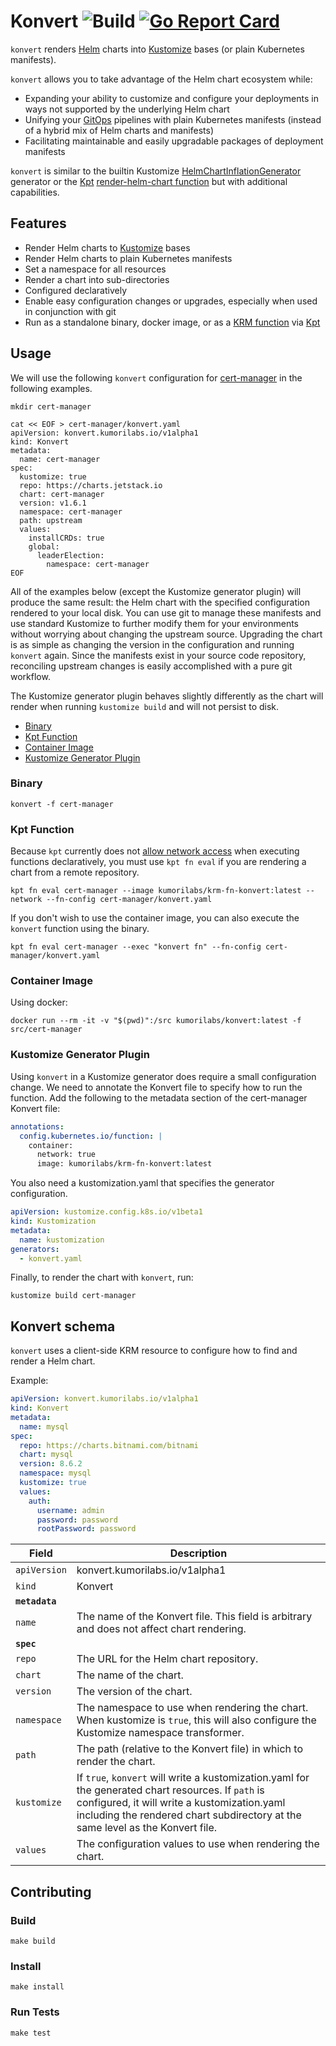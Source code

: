 Konvert ![Build](https://github.com/kumorilabs/konvert/actions/workflows/ci.yaml/badge.svg) [![Go Report Card](https://goreportcard.com/badge/github.com/kumorilabs/konvert)](https://goreportcard.com/report/github.com/kumorilabs/konvert)
=

`konvert` renders [Helm](https://helm.sh/) charts into [Kustomize](https://kustomize.io/) bases (or plain Kubernetes manifests).

`konvert` allows you to take advantage of the Helm chart ecosystem while:

* Expanding your ability to customize and configure your deployments in ways not supported by the underlying Helm chart
* Unifying your [GitOps](https://www.weave.works/technologies/gitops/) pipelines with plain Kubernetes manifests (instead of a hybrid mix of Helm charts and manifests)
* Facilitating maintainable and easily upgradable packages of deployment manifests

`konvert` is similar to the builtin Kustomize [HelmChartInflationGenerator]( https://kubectl.docs.kubernetes.io/references/kustomize/builtins/#_helmchartinflationgenerator_) generator or the [Kpt](https://kpt.dev/) [render-helm-chart function](https://catalog.kpt.dev/render-helm-chart/v0.1/) but with additional capabilities.

## Features

* Render Helm charts to [Kustomize](https://kustomize.io/) bases
* Render Helm charts to plain Kubernetes manifests
* Set a namespace for all resources
* Render a chart into sub-directories
* Configured declaratively
* Enable easy configuration changes or upgrades, especially when used in conjunction with git
* Run as a standalone binary, docker image, or as a [KRM function](https://github.com/kubernetes-sigs/kustomize/blob/master/cmd/config/docs/api-conventions/functions-spec.md) via [Kpt](https://kpt.dev/)

## Usage

We will use the following `konvert` configuration for [cert-manager](https://cert-manager.io/) in the following examples.

``` shell
mkdir cert-manager

cat << EOF > cert-manager/konvert.yaml
apiVersion: konvert.kumorilabs.io/v1alpha1
kind: Konvert
metadata:
  name: cert-manager
spec:
  kustomize: true
  repo: https://charts.jetstack.io
  chart: cert-manager
  version: v1.6.1
  namespace: cert-manager
  path: upstream
  values:
    installCRDs: true
    global:
      leaderElection:
        namespace: cert-manager
EOF
```

All of the examples below (except the Kustomize generator plugin) will produce the same result: the Helm chart with the specified configuration rendered to your local disk. You can use git to manage these manifests and use standard Kustomize to further modify them for your environments without worrying about changing the upstream source. Upgrading the chart is as simple as changing the version in the configuration and running `konvert` again. Since the manifests exist in your source code repository, reconciling upstream changes is easily accomplished with a pure git workflow.

The Kustomize generator plugin behaves slightly differently as the chart will render when running `kustomize build` and will not persist to disk.

* [Binary](#binary)
* [Kpt Function](#kpt-function)
* [Container Image](#container-image)
* [Kustomize Generator Plugin](#kustomize-generator-plugin)

### Binary

``` shell
konvert -f cert-manager
```

### Kpt Function

Because `kpt` currently does not [allow network access](https://kpt.dev/book/04-using-functions/02-imperative-function-execution?id=privileged-execution) when executing functions declaratively, you must use `kpt fn eval` if you are rendering a chart from a remote repository.

``` shell
kpt fn eval cert-manager --image kumorilabs/krm-fn-konvert:latest --network --fn-config cert-manager/konvert.yaml
```

If you don't wish to use the container image, you can also execute the `konvert` function using the binary.

``` shell
kpt fn eval cert-manager --exec "konvert fn" --fn-config cert-manager/konvert.yaml

```

### Container Image

Using docker:

``` shell
docker run --rm -it -v "$(pwd)":/src kumorilabs/konvert:latest -f src/cert-manager
```

### Kustomize Generator Plugin

Using `konvert` in a Kustomize generator does require a small configuration change. We need to annotate the Konvert file to specify how to run the function. Add the following to the metadata section of the cert-manager Konvert file:

``` yaml
annotations:
  config.kubernetes.io/function: |
    container:
      network: true
      image: kumorilabs/krm-fn-konvert:latest
```

You also need a kustomization.yaml that specifies the generator configuration.

``` yaml
apiVersion: kustomize.config.k8s.io/v1beta1
kind: Kustomization
metadata:
  name: kustomization
generators:
  - konvert.yaml
```

Finally, to render the chart with `konvert`, run:

``` shell
kustomize build cert-manager
```

## Konvert schema

`konvert` uses a client-side KRM resource to configure how to find and render a Helm chart.

Example:

``` yaml
apiVersion: konvert.kumorilabs.io/v1alpha1
kind: Konvert
metadata:
  name: mysql
spec:
  repo: https://charts.bitnami.com/bitnami
  chart: mysql
  version: 8.6.2
  namespace: mysql
  kustomize: true
  values:
    auth:
      username: admin
      password: password
      rootPassword: password
```


| Field          | Description
|----------------|---------------------------------------------------------------------------------------------------------------------------------------------
| `apiVersion`   | konvert.kumorilabs.io/v1alpha1
| `kind`         | Konvert
| **`metadata`** |
| `name`         | The name of the Konvert file. This field is arbitrary and does not affect chart rendering.
| **`spec`**     |
| `repo`         | The URL for the Helm chart repository.
| `chart`        | The name of the chart.
| `version`      | The version of the chart.
| `namespace`    | The namespace to use when rendering the chart. When kustomize is `true`, this will also configure the Kustomize namespace transformer. 
| `path`         | The path (relative to the Konvert file) in which to render the chart.
| `kustomize`    | If `true`, `konvert` will write a kustomization.yaml for the generated chart resources. If `path` is configured, it will write a kustomization.yaml including the rendered chart subdirectory at the same level as the Konvert file.
| `values`       | The configuration values to use when rendering the chart.

## Contributing

### Build

``` shell
make build
```

### Install

``` shell
make install
```

### Run Tests

``` shell
make test
```
